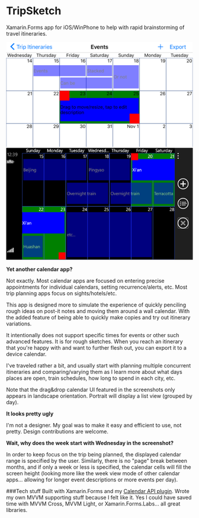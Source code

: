 # TripSketch
Xamarin.Forms app for iOS/WinPhone to help with rapid brainstorming of travel itineraries.

![iOS](Screenshots/iOS.png)
![WinPhone](Screenshots/WinPhone.png)

**Yet another calendar app?**

Not exactly. Most calendar apps are focused on entering precise appointments for individual calendars, setting recurrence/alerts, etc. Most trip planning apps focus on sights/hotels/etc.

This app is designed more to simulate the experience of quickly penciling rough ideas on post-it notes and moving them around a wall calendar. With the added feature of being able to quickly make copies and try out itinerary variations.

It intentionally does not support specific times for events or other such advanced features. It is for rough sketches. When you reach an itinerary that you're happy with and want to further flesh out, you can export it to a device calendar.

I've traveled rather a bit, and usually start with planning multiple concurrent itineraries and comparing/varying them as I learn more about what days places are open, train schedules, how long to spend in each city, etc.

Note that the drag&drop calendar UI featured in the screenshots only appears in landscape orientation. Portrait will display a list view (grouped by day).

**It looks pretty ugly**

I'm not a designer. My goal was to make it easy and efficient to use, not pretty. Design contributions are welcome.

**Wait, why does the week start with Wednesday in the screenshot?**

In order to keep focus on the trip being planned, the displayed calendar range is specified by the user. Similarly, there is no "page" break between months, and if only a week or less is specified, the calendar cells will fill the screen height (looking more like the week view mode of other calendar apps... allowing for longer event descriptions or more events per day).

###Tech stuff
Built with Xamarin.Forms and my [Calendar API plugin](https://github.com/TheAlmightyBob/Calendars). Wrote my own MVVM supporting stuff because I felt like it. Yes I could have saved time with MVVM Cross, MVVM Light, or Xamarin.Forms.Labs... all great libraries.

